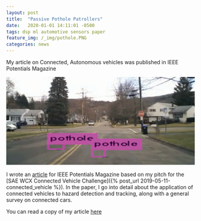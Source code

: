 ```yaml
---
layout: post
title:  "Passive Pothole Patrollers"
date:   2020-01-01 14:11:01 -0500
tags: dsp ml automotive sensors paper
feature_img: /_img/pothole.PNG
categories: news
---
```

My article on Connected, Autonomous vehicles was published in IEEE Potentials Magazine

<!-- excerpt-end -->

![Pothole](/_img/pothole.PNG)

I wrote an [article](https://ieeexplore.ieee.org/document/8943255) for IEEE Potentials Magazine based on my pitch for the [SAE WCX Connected Vehicle Challenge]({% post_url 2019-05-11-connected_vehicle %}). In the paper, I go into detail about the application of connected vehicles to hazard detection and tracking, along with a general survey on connected cars. 

You can read a copy of my article [here]( /_files/08943255.pdf)
